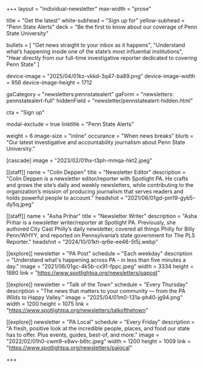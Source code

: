 +++
layout = "individual-newsletter"
max-width = "prose"

title = "Get the latest"
white-subhead = "Sign up for"
yellow-subhead = "Penn State Alerts"
deck = "Be the first to know about our coverage of Penn State University"

bullets = [
  "Get news straight to your inbox as it happens",
  "Understand what’s happening inside one of the state’s most influential institutions",
  "Hear directly from our full-time investigative reporter dedicated to covering Penn State"
]

device-image = "2025/04/01kz-vkkd-3q47-ba89.png"
device-image-width = 956
device-image-height = 1712

gaCategory = "newsletters:pennstatealert"
gaForm = "newsletters: pennstatealert-full"
hiddenField = "newsletter/pennstatealert-hidden.html"

cta = "Sign up"

modal-exclude = true
linktitle = "Penn State Alerts"

weight = 6
image-size = "inline"
occurance = "When news breaks"
blurb = "Our latest investigative and accountability journalism about Penn State University."

[cascade] 
image = "2023/02/01hx-t3ph-mmqa-hkt2.jpeg"


[[staff]]
name = "Colin Deppen"
title = "Newsletter Editor"
description = "Colin Deppen is a newsletter editor/reporter with Spotlight PA. He crafts and grows the site’s daily and weekly newsletters, while contributing to the organization’s mission of producing journalism that serves readers and holds powerful people to account."
headshot = "2021/06/01gd-pm19-gyb5-dy5q.jpeg"

[[staff]]
name = "Asha Prihar"
title = "Newsletter Writer"
description = "Asha Prihar is a newsletter writer/reporter at Spotlight PA. Previously, she authored City Cast Philly’s daily newsletter, covered all things Philly for Billy Penn/WHYY, and reported on Pennsylvania’s state government for The PLS Reporter."
headshot = "2024/10/01kh-qr6e-ee46-5t5j.webp"

[[explore]]
newsletter = "PA Post"
schedule = "Each weekday"
description = "Understand what's happening across PA - in less than five minutes a day."
image = "2021/06/01gc-4k5b-cx91-fppc.jpeg"
width = 3334
height = 1880
link = "https://www.spotlightpa.org/newsletters/papost"

[[explore]]
newsletter = "Talk of the Town"
schedule = "Every Thursday"
description = "The news that matters to your community — from the PA Wilds to Happy Valley."
image = "2025/04/01m0-131a-ph40-jg94.png"
width = 1200
height = 1075
link = "https://www.spotlightpa.org/newsletters/talkofthetown"

[[explore]]
newsletter = "PA Local"
schedule = "Every Friday"
description = "A fresh, positive look at the incredible people, places, and food our state has to offer. Plus events, guides, best-of, and more."
image = "2022/02/01h0-cwm9-x8wv-b6tc.jpeg"
width = 1200
height = 1009
link = "https://www.spotlightpa.org/newsletters/palocal"

+++

